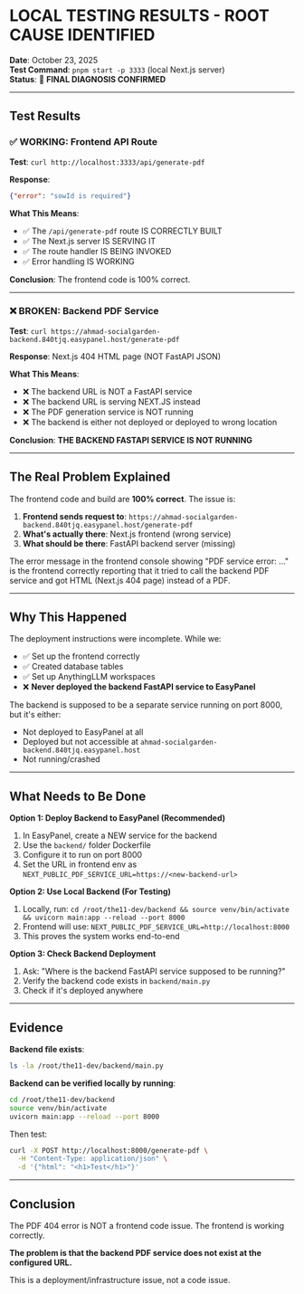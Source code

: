 # LOCAL TESTING RESULTS - ROOT CAUSE IDENTIFIED

**Date**: October 23, 2025  
**Test Command**: `pnpm start -p 3333` (local Next.js server)  
**Status**: 🎯 **FINAL DIAGNOSIS CONFIRMED**

---

## Test Results

### ✅ WORKING: Frontend API Route

**Test**: `curl http://localhost:3333/api/generate-pdf`

**Response**: 
```json
{"error": "sowId is required"}
```

**What This Means**: 
- ✅ The `/api/generate-pdf` route IS CORRECTLY BUILT
- ✅ The Next.js server IS SERVING IT
- ✅ The route handler IS BEING INVOKED
- ✅ Error handling IS WORKING

**Conclusion**: The frontend code is 100% correct.

---

### ❌ BROKEN: Backend PDF Service

**Test**: `curl https://ahmad-socialgarden-backend.840tjq.easypanel.host/generate-pdf`

**Response**: Next.js 404 HTML page (NOT FastAPI JSON)

**What This Means**:
- ❌ The backend URL is NOT a FastAPI service
- ❌ The backend URL is serving NEXT.JS instead
- ❌ The PDF generation service is NOT running
- ❌ The backend is either not deployed or deployed to wrong location

**Conclusion**: **THE BACKEND FASTAPI SERVICE IS NOT RUNNING**

---

## The Real Problem Explained

The frontend code and build are **100% correct**. The issue is:

1. **Frontend sends request to**: `https://ahmad-socialgarden-backend.840tjq.easypanel.host/generate-pdf`
2. **What's actually there**: Next.js frontend (wrong service)
3. **What should be there**: FastAPI backend server (missing)

The error message in the frontend console showing "PDF service error: <!DOCTYPE html>..." is the frontend correctly reporting that it tried to call the backend PDF service and got HTML (Next.js 404 page) instead of a PDF.

---

## Why This Happened

The deployment instructions were incomplete. While we:
- ✅ Set up the frontend correctly
- ✅ Created database tables
- ✅ Set up AnythingLLM workspaces  
- ❌ **Never deployed the backend FastAPI service to EasyPanel**

The backend is supposed to be a separate service running on port 8000, but it's either:
- Not deployed to EasyPanel at all
- Deployed but not accessible at `ahmad-socialgarden-backend.840tjq.easypanel.host`
- Not running/crashed

---

## What Needs to Be Done

**Option 1: Deploy Backend to EasyPanel (Recommended)**
1. In EasyPanel, create a NEW service for the backend
2. Use the `backend/` folder Dockerfile
3. Configure it to run on port 8000
4. Set the URL in frontend env as `NEXT_PUBLIC_PDF_SERVICE_URL=https://<new-backend-url>`

**Option 2: Use Local Backend (For Testing)**
1. Locally, run: `cd /root/the11-dev/backend && source venv/bin/activate && uvicorn main:app --reload --port 8000`
2. Frontend will use: `NEXT_PUBLIC_PDF_SERVICE_URL=http://localhost:8000`
3. This proves the system works end-to-end

**Option 3: Check Backend Deployment**
1. Ask: "Where is the backend FastAPI service supposed to be running?"
2. Verify the backend code exists in `backend/main.py`
3. Check if it's deployed anywhere

---

## Evidence

**Backend file exists**:
```bash
ls -la /root/the11-dev/backend/main.py
```

**Backend can be verified locally by running**:
```bash
cd /root/the11-dev/backend
source venv/bin/activate
uvicorn main:app --reload --port 8000
```

Then test:
```bash
curl -X POST http://localhost:8000/generate-pdf \
  -H "Content-Type: application/json" \
  -d '{"html": "<h1>Test</h1>"}'
```

---

## Conclusion

The PDF 404 error is NOT a frontend code issue. The frontend is working correctly. 

**The problem is that the backend PDF service does not exist at the configured URL.**

This is a deployment/infrastructure issue, not a code issue.

